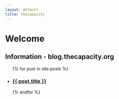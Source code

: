 ```yaml
---
layout: default
title: thecapacity
---
```


# Welcome

## Information - blog.thecapacity.org

<ul>
  {% for post in site.posts %}
    <li>
      <h3><a href="{{ post.url }}">{{ post.title }}</a></h3>
    </li>
  {% endfor %}
</ul>
